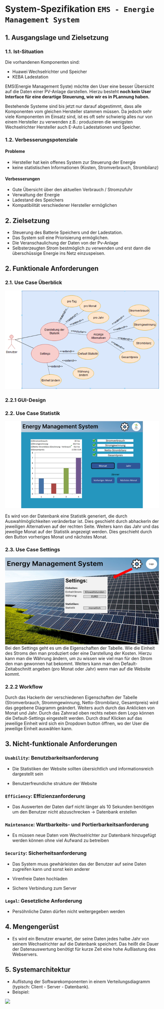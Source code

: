 # System-Spezifikation `EMS - Energie Management System`

## 1. Ausgangslage und Zielsetzung

### 1.1. Ist-Situation
Die vorhandenen Komponenten sind:
- Huawei Wechselrichter und Speicher
- KEBA Ladestation

EMS(Energie Management Syste) möchte den User eine besser Übersicht auf die Daten einer PV-Anlage darstellen. Hierzu besteht **noch kein User Interface für eine derartige Steuerung, wie wir es in PLannung haben.** 

Bestehende Systeme sind bis jetzt nur darauf abgestimmt, dass alle Komponenten vom gleichen Hersteller stammen müssen.
Da jedoch sehr viele Komponenten im Einsatz sind, ist es oft sehr schwierig alles nur von einem Hersteller zu verwenden
z.B.: produzieren die wenigsten Wechselrichter Hersteller auch E-Auto Ladestationen und Speicher.

### 1.2. Verbesserungspotenziale

#### Probleme
- Hersteller hat kein offenes System zur Steuerung der Energie 
- keine statistischen Informationen (Kosten, Stromverbrauch, Strombilanz)

#### Verbesserungen
- Gute Übersicht über den aktuellen Verbrauch / Stromzufuhr
- Verwaltung der Energie
- Ladestand des Speichers
- Kompatibilität verschiedener Hersteller ermöglichen

## 2. Zielsetzung
- Steuerung des Batterie Speichers und der Ladestation.
- Das System soll eine Priorisierung ermöglichen.
- Die Veranschaulichung der Daten von der Pv-Anlage
- Selbsterzeugten Strom bestmöglich zu verwenden und erst dann die überschüssige Energie ins Netz einzuspeisen.


## 2. Funktionale Anforderungen

### 2.1. Use Case Überblick

<img src="./pics/UCD.PNG">

### 2.2.1 GUI-Design

### 2.2. Use Case Statistik

<img src="./pics/GUI-MockupStatistikPage.png">

Es wird von der Datenbank eine Statistik generiert, die durch Auswahlmöglichkeiten veränderbar ist. Dies geschieht durch abhackerln der jeweiligen Alternativen auf der rechten Seite. Weiters kann das Jahr und das jeweilige Monat auf der Statistik angezeigt werden. Dies geschieht durch den Button vorheriges Monat und nächstes Monat.  
### 2.3. Use Case Settings

<img src="./pics/GUI-Mockup-SettingsPage.png">
 Bei den Settings geht es um die Eigenschaften der Tabelle. Wie die Einheit des Stroms den man produziert oder eine Darstellung der Kosten. Hierzu kann man die Währung ändern, um zu wissen wie viel man für den Strom den man gewonnen hat bekommt. Weiters kann man den Default-Zeitabschnitt angeben (pro Monat oder Jahr) wenn man auf die Website kommt.

### 2.2.2 Workflow
Durch das Hackerln der verschiedenen Eigenschaften der Tabelle (Stromverbrauch, Strommgewinnung, Netto-Strombilanz, Gesamtpreis) wird das gegebene Diagramm geändert. Weiters auch durch das Anklicken von Monat und Jahr. Durch das Zahnrad oben rechts neben dem Logo können die Default-Settings eingestellt werden. Durch drauf Klicken auf das jeweilige Einheit wird sich ein Dropdown button öffnen, wo der User die jeweilige Einheit auswählen kann.

## 3. Nicht-funktionale Anforderungen

### `Usability`: Benutzbarkeitsanforderung
- Die Statistiken der Website sollten übersichtlich und     informationsreich dargestellt sein

- Benutzerfreundiche strukture der Website

### `Efficiency`: Effizienzanforderung

- Das Auswerten der Daten darf nicht länger als 10 Sekunden benötigen um den Benutzer nicht abzuschrecken -> Datenbank erstellen

### `Maintenance`: Wartbarkeits- und Portierbarkeitsanforderung

- Es müssen neue Daten vom Wechselrichter zur Datenbank hinzugefügt werden können ohne viel Aufwand zu betreiben
### `Security`: Sicherheitsanforderung

- Das System muss gewhärleisten das der Benutzer auf seine Daten zugreifen kann und sonst kein anderer

- Virenfreie Daten hochladen

- Sichere Verbindung zum Server

### `Legal`: Gesetzliche Anforderung

- Persöhnliche Daten dürfen nicht weitergegeben werden

## 4. Mengengerüst
- Es wird ein Benutzer erwartet, der seine Daten jedes halbe Jahr von seinem Wechselrichter auf die Datenbank speichert. Das heißt die Dauer der Datenauswertung benötigt für kurze Zeit eine hohe Außlastung des Webservers. 
## 5. Systemarchitektur

- Auflistung der Softwarekomponenten in einem Verteilungsdiagramm (typisch: Client - Server - Datenbank).
- Beispiel:

<img src="./Architektur.jpg">
